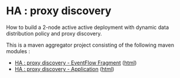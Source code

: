 # HA : proxy discovery

How to build a 2-node active active deployment with dynamic data distribution policy and proxy discovery.

This is a maven aggregator project consisting of the following maven modules :

* [HA : proxy discovery - EventFlow Fragment](pd-2node-ef/src/site/markdown/index.md) ([html](https://plord12.github.io/samples/10.4.0-SNAPSHOT/highavailability/pd-2node/pd-2node-ef/))
* [HA : proxy discovery - Application](pd-2node-app/src/site/markdown/index.md) ([html](https://plord12.github.io/samples/10.4.0-SNAPSHOT/highavailability/pd-2node/pd-2node-app/))
